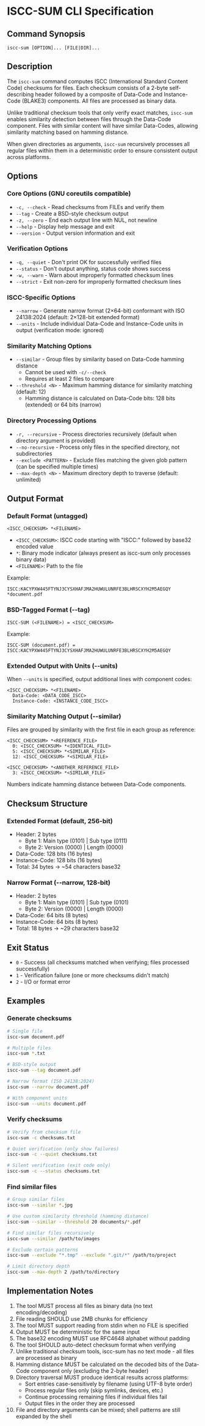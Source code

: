 # ISCC-SUM CLI Specification

## Command Synopsis

```
iscc-sum [OPTION]... [FILE|DIR]...
```

## Description

The `iscc-sum` command computes ISCC (International Standard Content Code) checksums for files. Each checksum
consists of a 2-byte self-describing header followed by a composite of Data-Code and Instance-Code (BLAKE3)
components. All files are processed as binary data.

Unlike traditional checksum tools that only verify exact matches, `iscc-sum` enables similarity detection
between files through the Data-Code component. Files with similar content will have similar Data-Codes, allowing
similarity matching based on hamming distance.

When given directories as arguments, `iscc-sum` recursively processes all regular files within them in a
deterministic order to ensure consistent output across platforms.

## Options

### Core Options (GNU coreutils compatible)

- `-c, --check` - Read checksums from FILEs and verify them
- `--tag` - Create a BSD-style checksum output
- `-z, --zero` - End each output line with NUL, not newline
- `--help` - Display help message and exit
- `--version` - Output version information and exit

### Verification Options

- `-q, --quiet` - Don't print OK for successfully verified files
- `--status` - Don't output anything, status code shows success
- `-w, --warn` - Warn about improperly formatted checksum lines
- `--strict` - Exit non-zero for improperly formatted checksum lines

### ISCC-Specific Options

- `--narrow` - Generate narrow format (2×64-bit) conformant with ISO 24138:2024 (default: 2×128-bit extended
  format)
- `--units` - Include individual Data-Code and Instance-Code units in output (verification mode: ignored)

### Similarity Matching Options

- `--similar` - Group files by similarity based on Data-Code hamming distance
  - Cannot be used with `-c/--check`
  - Requires at least 2 files to compare
- `--threshold <N>` - Maximum hamming distance for similarity matching (default: 12)
  - Hamming distance is calculated on Data-Code bits: 128 bits (extended) or 64 bits (narrow)

### Directory Processing Options

- `-r, --recursive` - Process directories recursively (default when directory argument is provided)
- `--no-recursive` - Process only files in the specified directory, not subdirectories
- `--exclude <PATTERN>` - Exclude files matching the given glob pattern (can be specified multiple times)
- `--max-depth <N>` - Maximum directory depth to traverse (default: unlimited)

## Output Format

### Default Format (untagged)

```
<ISCC_CHECKSUM> *<FILENAME>
```

- `<ISCC_CHECKSUM>`: ISCC code starting with "ISCC:" followed by base32 encoded value
- `*`: Binary mode indicator (always present as iscc-sum only processes binary data)
- `<FILENAME>`: Path to the file

Example:

```
ISCC:KACYPXW445FTYNJ3CYSXHAFJMA2HUWULUNRFE3BLHRSCXYH2M5AEGQY *document.pdf
```

### BSD-Tagged Format (--tag)

```
ISCC-SUM (<FILENAME>) = <ISCC_CHECKSUM>
```

Example:

```
ISCC-SUM (document.pdf) = ISCC:KACYPXW445FTYNJ3CYSXHAFJMA2HUWULUNRFE3BLHRSCXYH2M5AEGQY
```

### Extended Output with Units (--units)

When `--units` is specified, output additional lines with component codes:

```
<ISCC_CHECKSUM> *<FILENAME>
  Data-Code: <DATA_CODE_ISCC>
  Instance-Code: <INSTANCE_CODE_ISCC>
```

### Similarity Matching Output (--similar)

Files are grouped by similarity with the first file in each group as reference:

```
<ISCC_CHECKSUM> *<REFERENCE_FILE>
  0: <ISCC_CHECKSUM> *<IDENTICAL_FILE>
  5: <ISCC_CHECKSUM> *<SIMILAR_FILE>
  12: <ISCC_CHECKSUM> *<SIMILAR_FILE>

<ISCC_CHECKSUM> *<ANOTHER_REFERENCE_FILE>
  3: <ISCC_CHECKSUM> *<SIMILAR_FILE>
```

Numbers indicate hamming distance between Data-Code components.

## Checksum Structure

### Extended Format (default, 256-bit)

- Header: 2 bytes
  - Byte 1: Main type (0101) | Sub type (0111)
  - Byte 2: Version (0000) | Length (0000)
- Data-Code: 128 bits (16 bytes)
- Instance-Code: 128 bits (16 bytes)
- Total: 34 bytes → ~54 characters base32

### Narrow Format (--narrow, 128-bit)

- Header: 2 bytes
  - Byte 1: Main type (0101) | Sub type (0101)
  - Byte 2: Version (0000) | Length (0000)
- Data-Code: 64 bits (8 bytes)
- Instance-Code: 64 bits (8 bytes)
- Total: 18 bytes → ~29 characters base32

## Exit Status

- `0` - Success (all checksums matched when verifying; files processed successfully)
- `1` - Verification failure (one or more checksums didn't match)
- `2` - I/O or format error

## Examples

### Generate checksums

```bash
# Single file
iscc-sum document.pdf

# Multiple files  
iscc-sum *.txt

# BSD-style output
iscc-sum --tag document.pdf

# Narrow format (ISO 24138:2024)
iscc-sum --narrow document.pdf

# With component units
iscc-sum --units document.pdf
```

### Verify checksums

```bash
# Verify from checksum file
iscc-sum -c checksums.txt

# Quiet verification (only show failures)
iscc-sum -c --quiet checksums.txt

# Silent verification (exit code only)
iscc-sum -c --status checksums.txt
```

### Find similar files

```bash
# Group similar files
iscc-sum --similar *.jpg

# Use custom similarity threshold (hamming distance)
iscc-sum --similar --threshold 20 documents/*.pdf

# Find similar files recursively
iscc-sum --similar /path/to/images

# Exclude certain patterns
iscc-sum --exclude "*.tmp" --exclude ".git/*" /path/to/project

# Limit directory depth
iscc-sum --max-depth 2 /path/to/directory
```

## Implementation Notes

01. The tool MUST process all files as binary data (no text encoding/decoding)
02. File reading SHOULD use 2MB chunks for efficiency
03. The tool MUST support reading from stdin when no FILE is specified
04. Output MUST be deterministic for the same input
05. The base32 encoding MUST use RFC4648 alphabet without padding
06. The tool SHOULD auto-detect checksum format when verifying
07. Unlike traditional checksum tools, iscc-sum has no text mode - all files are processed as binary
08. Hamming distance MUST be calculated on the decoded bits of the Data-Code component only (excluding the
    2-byte header)
09. Directory traversal MUST produce identical results across platforms:
    - Sort entries case-sensitively by filename (using UTF-8 byte order)
    - Process regular files only (skip symlinks, devices, etc.)
    - Continue processing remaining files if individual files fail
    - Output files in the order they are processed
10. File and directory arguments can be mixed; shell patterns are still expanded by the shell
